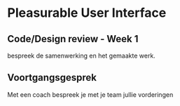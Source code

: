 # Pleasurable User Interface


## Code/Design review - Week 1
bespreek de samenwerking en het gemaakte werk.


## Voortgangsgesprek 
Met een coach bespreek je met je team jullie vorderingen


<!--
## Aanpak

Bedenk eerst hoe jouw feature getest kan worden
Voordat je het gaat mergen...

Eerst project plannen. Een uur. Dan project board bespreken en MoSCow en assign. (Elke vrijdag gaan ze dan hun taak “opleveren” dmv een tests, beschrijven in issues en testers “zoeken”)


-----

Misschien de code/design review van deze week helemaal inrichten op een evaluatie van hoe je code en designs reviewt via pull requests
 
Dus meer meta, minder over de materie zelf
 
Hoe geef je goede feedback op een pull request, hoe zorg je dat de pull requester door kan met jouw feedback, of nog wat stappen gaat maken, of hoe help je diegene een sprong maken
 
Dus minder op het maken van de pull request zelf, en meer op het reviewen ervan




 
-->
